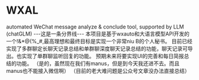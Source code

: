 # WXAL
automated WeChat message analyze &amp; conclude tool, supported by LLM (chatGLM)
---这是一条分界线---
本项目是基于wxauto和大语言模型API开发的一个!&*@(%_#,最高理想和最终目标是实现一个非常niu B的个人秘书。
目前已经实现了多群聊定长聊天记录总结和单群聊深度聊天记录总结的功能，聊天记录可导出。也实现了单群聊监听回复的功能。
预期未来将要实现UI的完善和每日简报总结的功能。
（是的，虽然现在我们有manus，但是到今天我还进不去。而且manus也不能接入微信啊）
（目前的老大难问题是公众号文章没办法直接总结）
